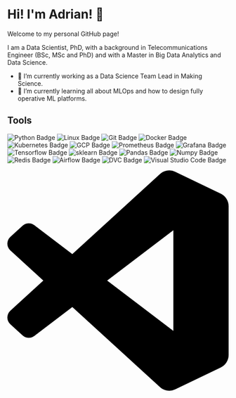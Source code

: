 # Hi! I'm Adrian! 👋

Welcome to my personal GitHub page!

I am a Data Scientist, PhD, with a background in Telecommunications Engineer (BSc, MSc and PhD) and with a Master in Big Data Analytics and Data Science.

- 🔭 I’m currently working as a Data Science Team Lead in Making Science.
- 🌱 I’m currently learning all about MLOps and how to design fully operative ML platforms.

## Tools
![Python Badge](https://img.shields.io/badge/-python-3776AB?style=flat-square&logo=python&logoColor=white)
![Linux Badge](https://img.shields.io/badge/-linux-FCC624?style=flat-square&logo=linux&logoColor=white)
![Git Badge](https://img.shields.io/badge/-git-F05032?style=flat-square&logo=git&logoColor=white)
![Docker Badge](https://img.shields.io/badge/-docker-2496ED?style=flat-square&logo=docker&logoColor=white)
![Kubernetes Badge](https://img.shields.io/badge/-kubernetes-blue?style=flat-square&logo=kubernetes&logoColor=white)
![GCP Badge](https://img.shields.io/badge/-GCP-4285F4?style=flat-square&logo=google-cloud&logoColor=white)
![Prometheus Badge](https://img.shields.io/badge/-prometheus-E6522C?style=flat-square&logo=prometheus&logoColor=white)
![Grafana Badge](https://img.shields.io/badge/-grafana-F46800?style=flat-square&logo=grafana&logoColor=white)
![Tensorflow Badge](https://img.shields.io/badge/-tensorflow-FF6F00?style=flat-square&logo=tensorflow&logoColor=white)
![sklearn Badge](https://img.shields.io/badge/-sklearn-FF6F00?style=flat-square&logo=scikit-learn&logoColor=white)
![Pandas Badge](https://img.shields.io/badge/-pandas-150458?style=flat-square&logo=pandas&logoColor=white)
![Numpy Badge](https://img.shields.io/badge/-numpy-013243?style=flat-square&logo=numpy&logoColor=white)
![Redis Badge](https://img.shields.io/badge/-redis-DC382D?style=flat-square&logo=redis&logoColor=white)
![Airflow Badge](https://img.shields.io/badge/-airflow-017CEE?style=flat-square&logo=apache-airflow&logoColor=white)
![DVC Badge](https://img.shields.io/badge/-dvc-13ADC7?style=flat-square&logo=dvc&logoColor=white)
![Visual Studio Code Badge](https://img.shields.io/badge/-dvc-13ADC7?style=flat-square&logo=dvc&logoColor=white)

<svg role="img" viewBox="0 0 24 24" xmlns="http://www.w3.org/2000/svg"><title>Visual Studio Code</title><path d="M23.15 2.587L18.21.21a1.494 1.494 0 0 0-1.705.29l-9.46 8.63-4.12-3.128a.999.999 0 0 0-1.276.057L.327 7.261A1 1 0 0 0 .326 8.74L3.899 12 .326 15.26a1 1 0 0 0 .001 1.479L1.65 17.94a.999.999 0 0 0 1.276.057l4.12-3.128 9.46 8.63a1.492 1.492 0 0 0 1.704.29l4.942-2.377A1.5 1.5 0 0 0 24 20.06V3.939a1.5 1.5 0 0 0-.85-1.352zm-5.146 14.861L10.826 12l7.178-5.448v10.896z"/></svg>

<!--
**vega-adrian/vega-adrian** is a ✨ _special_ ✨ repository because its `README.md` (this file) appears on your GitHub profile.

Here are some ideas to get you started:

- 🔭 I’m currently working on ...
- 🌱 I’m currently learning ...
- 👯 I’m looking to collaborate on ...
- 🤔 I’m looking for help with ...
- 💬 Ask me about ...
- 📫 How to reach me: ...
- 😄 Pronouns: ...
- ⚡ Fun fact: ...
-->
